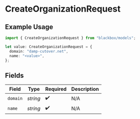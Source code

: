 # CreateOrganizationRequest

## Example Usage

```typescript
import { CreateOrganizationRequest } from "blackbox/models";

let value: CreateOrganizationRequest = {
  domain: "damp-cutover.net",
  name: "<value>",
};
```

## Fields

| Field              | Type               | Required           | Description        |
| ------------------ | ------------------ | ------------------ | ------------------ |
| `domain`           | *string*           | :heavy_check_mark: | N/A                |
| `name`             | *string*           | :heavy_check_mark: | N/A                |